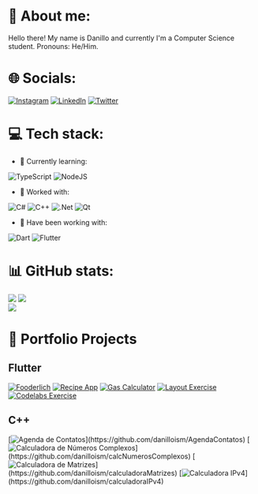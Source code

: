 # 🌈 About me:
Hello there! My name is Danillo and currently I'm a Computer Science student. Pronouns: He/Him.

# 🌐 Socials:
[![Instagram](https://img.shields.io/badge/Instagram-%23E4405F.svg?logo=Instagram&logoColor=white)](https://instagram.com/danilloilggner) [![LinkedIn](https://img.shields.io/badge/LinkedIn-%230077B5.svg?logo=linkedin&logoColor=white)](https://linkedin.com/in/danilloism) [![Twitter](https://img.shields.io/badge/Twitter-%231DA1F2.svg?logo=Twitter&logoColor=white)](https://twitter.com/danilloism) 

# 💻 Tech stack:
- 🌱 Currently learning:

![TypeScript](https://img.shields.io/badge/typescript-%23007ACC.svg?style=for-the-badge&logo=typescript&logoColor=white) ![NodeJS](https://img.shields.io/badge/node.js-6DA55F?style=for-the-badge&logo=node.js&logoColor=white)

- 💫 Worked with:

![C#](https://img.shields.io/badge/c%23-%23239120.svg?style=for-the-badge&logo=c-sharp&logoColor=white) ![C++](https://img.shields.io/badge/c++-%2300599C.svg?style=for-the-badge&logo=c%2B%2B&logoColor=white)  ![.Net](https://img.shields.io/badge/.NET-5C2D91?style=for-the-badge&logo=.net&logoColor=white) ![Qt](https://img.shields.io/badge/Qt-%23217346.svg?style=for-the-badge&logo=Qt&logoColor=white)

- 🔭 Have been working with:

![Dart](https://img.shields.io/badge/dart-%230175C2.svg?style=for-the-badge&logo=dart&logoColor=white) ![Flutter](https://img.shields.io/badge/Flutter-%2302569B.svg?style=for-the-badge&logo=Flutter&logoColor=white) 

# 📊 GitHub stats:
![](https://github-readme-stats.vercel.app/api?username=danilloism&theme=radical&hide_border=false&include_all_commits=false&count_private=false)
![](https://github-readme-streak-stats.herokuapp.com/?user=danilloism&theme=radical&hide_border=false)<br/>
![](https://github-readme-stats.vercel.app/api/top-langs/?username=danilloism&theme=radical&hide_border=false&include_all_commits=false&count_private=false&layout=compact)
# 📒 Portfolio Projects
## Flutter
[![Fooderlich](https://img.shields.io/badge/Flutter_Aprrentice-Fooderlich-purple?style=for-the-badge&logo=github)](https://github.com/danilloism/portfolio.fooderlich) [![Recipe App](https://img.shields.io/badge/Flutter_Aprrentice-Recipe_App-green?style=for-the-badge&logo=github)](https://github.com/danilloism/portfolio.recipe-app) [![Gas Calculator](https://img.shields.io/badge/balta.io-Gas_Calculator-red?style=for-the-badge&logo=github)](https://github.com/danilloism/portfolio.alcool_gasolina) [![Layout Exercise](https://img.shields.io/badge/balta.io-Layout_Exercise-blue?style=for-the-badge&logo=github)](https://github.com/danilloism/portfolio.teste_layout) [![Codelabs Exercise](https://img.shields.io/badge/Google_Codelabs-First_App_Exercise-yellow?style=for-the-badge&logo=github)](https://github.com/danilloism/portfolio.codelabs_first_app)
## C++
  [![Agenda de Contatos](https://img.shields.io/badge/Programming_Techniques_(Computer_Science)-Agenda_de_Contatos-purple?style=for-the-badge&logo=github)](https://github.com/danilloism/AgendaContatos) [![Calculadora de Números Complexos](https://img.shields.io/badge/Programming_Techniques_(Computer_Science)-Calculadora_de_Números_Complexos-green?style=for-the-badge&logo=github)](https://github.com/danilloism/calcNumerosComplexos) [![Calculadora de Matrizes](https://img.shields.io/badge/Programming_Techniques_(Computer_Science)-Calculadora_de_Matrizes-red?style=for-the-badge&logo=github)](https://github.com/danilloism/calculadoraMatrizes) [![Calculadora IPv4](https://img.shields.io/badge/Web_and_Network_(Computer_Science)-Calculadora_IPv4-blue?style=for-the-badge&logo=github)](https://github.com/danilloism/calculadoraIPv4)
